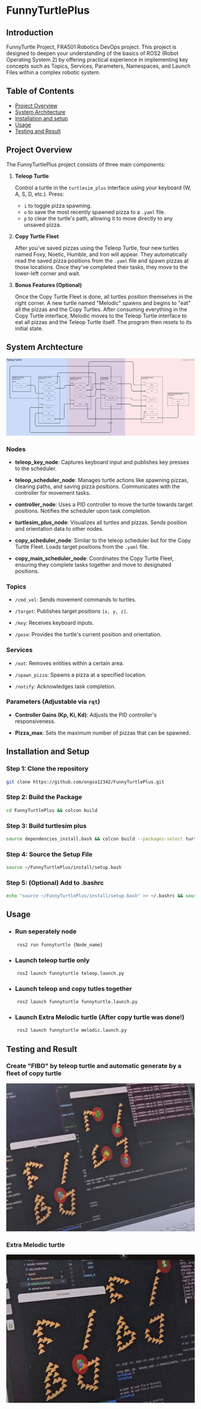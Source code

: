 # FunnyTurtlePlus
## Introduction 
FunnyTurtle Project, FRA501 Robotics DevOps project. This project is designed to deepen your understanding of the basics of ROS2 (Robot Operating System 2) by offering practical experience in implementing key concepts such as Topics, Services, Parameters, Namespaces, and Launch Files within a complex robotic system. 

## Table of Contents
- [Project Overview](#project-overview)
- [System Architecture](#system-archtecture)
- [Installation and setup](#installation-and-setup)
- [Usage](#usage)
- [Testing and Result](#testing-and-result)

## Project Overview

The FunnyTurtlePlus project consists of three main components:

1. **Teleop Turtle**

   Control a turtle in the `turtlesim_plus` interface using your keyboard (W, A, S, D, etc.). Press:

   - `i` to toggle pizza spawning.
   - `o` to save the most recently spawned pizza to a `.yaml` file.
   - `p` to clear the turtle's path, allowing it to move directly to any unsaved pizza.

2. **Copy Turtle Fleet**

   After you've saved pizzas using the Teleop Turtle, four new turtles named Foxy, Noetic, Humble, and Iron will appear. They automatically read the saved pizza positions from the `.yaml` file and spawn pizzas at those locations. Once they've completed their tasks, they move to the lower-left corner and wait.

3. **Bonus Features (Optional)**

   Once the Copy Turtle Fleet is done, all turtles position themselves in the right corner. A new turtle named "Melodic" spawns and begins to "eat" all the pizzas and the Copy Turtles. After consuming everything in the Copy Turtle interface, Melodic moves to the Teleop Turtle interface to eat all pizzas and the Teleop Turtle itself. The program then resets to its initial state.


## System Archtecture
![alt text](<เต่าหัวกล้วย (2).png>)

### Nodes

- **teleop_key_node**: Captures keyboard input and publishes key presses to the scheduler.

- **teleop_scheduler_node**: Manages turtle actions like spawning pizzas, clearing paths, and saving pizza positions. Communicates with the controller for movement tasks.

- **controller_node**: Uses a PID controller to move the turtle towards target positions. Notifies the scheduler upon task completion.

- **turtlesim_plus_node**: Visualizes all turtles and pizzas. Sends position and orientation data to other nodes.

- **copy_scheduler_node**: Similar to the teleop scheduler but for the Copy Turtle Fleet. Loads target positions from the `.yaml` file.

- **copy_main_scheduler_node**: Coordinates the Copy Turtle Fleet, ensuring they complete tasks together and move to designated positions.

### Topics

- `/cmd_vel`: Sends movement commands to turtles.

- `/target`: Publishes target positions `[x, y, z]`.

- `/key`: Receives keyboard inputs.

- `/pose`: Provides the turtle's current position and orientation.

### Services

- `/eat`: Removes entities within a certain area.

- `/spawn_pizza`: Spawns a pizza at a specified location.

- `/notify`: Acknowledges task completion.

### Parameters (Adjustable via `rqt`)

- **Controller Gains (Kp, Ki, Kd)**: Adjusts the PID controller's responsiveness.

- **Pizza_max**: Sets the maximum number of pizzas that can be spawned.

## Installation and Setup

### Step 1: Clone the repository

```bash
git clone https://github.com/ongsa12342/FunnyTurtlePlus.git
```

### Step 2: Build the Package
```bash
cd FunnyTurtlePlus && colcon build
```
### Step 3: Build turtlesim plus
```bash
source dependencies_install.bash && colcon build --packages-select turtlesim_plus turtlesim_plus_interfaces
```
### Step 4: Source the Setup File
```bash
source ~/FunnyTurtlePlus/install/setup.bash
```
### Step 5: (Optional) Add to .bashrc
```bash
echo "source ~/FunnyTurtlePlus/install/setup.bash" >> ~/.bashrc && source ~/.bashrc
```

## Usage
- ### Run seperately node

```bash
    ros2 run funnyturtle {Node_name}
```

- ### Launch teleop turtle only
```bash
    ros2 launch funnyturtle teleop.launch.py
```

- ### Launch teleop and copy tutles together
```bash
    ros2 launch funnyturtle funnyturtle.launch.py
```

- ### Launch Extra Melodic turtle (After copy turtle was done!)
```bash
    ros2 launch funnyturtle melodic.launch.py
```

## Testing and Result

### Create "FIBO" by teleop turtle and automatic generate by a fleet of copy turtle
[![FunnyTurtlePlus Demo](<Screenshot from 2024-09-15 08-14-15.png>)](https://youtu.be/Kh8mGpidVNE)

### Extra Melodic turtle
[![FunnyTurtlePlus Demo](<Screenshot from 2024-09-15 08-17-30.png>)](https://youtu.be/hcOs1CRAHTI)

